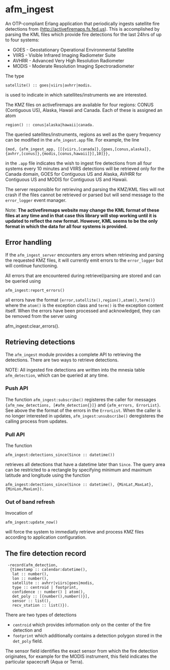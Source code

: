 # afm\_ingest

An OTP-compliant Erlang application that periodically ingests satellite fire detections from (http://activefiremaps.fs.fed.us).
This is accomplished by parsing the KML files which provide fire detections for the last 24hrs of up to four systems:

  * GOES - Geostationary Operational Environmental Satellite
  * VIIRS - Visible Infrared Imaging Radiometer Suite
  * AVHRR - Advanced Very High Resolution Radiometer
  * MODIS - Moderate Resolution Imaging Spectroradiometer

The type

    satellite() :: goes|viirs|avhrr|modis.

is used to indicate in which satellites/instruments we are interested.

The KMZ files on activefiremaps are available for four regions: CONUS (Contiguous US), Alaska, Hawaii and Canada.  Each of these is assigned an atom

    region() :: conus|alaska|hawaii|canada.

The queried satellites/instruments, regions as well as the query frequency can be modified in the ````afm_ingest.app```` file.  For example, the line

    {mod, {afm_ingest_app, [[{viirs,[canada]},{goes,[conus,alaska]},{avhrr,[conus]},{modis,[conus,hawaii]}],10]}},

in the ````.app```` file indicates the wish to ingest fire detections from all four systems every 10 minutes and VIIRS detections will be retrieved only for the Canada domain, GOES for Contiguous US and Alaska, AVHRR for Contiguous US and MODIS for Contiguous US and Hawaii.

The server responsible for retrieving and parsing the KMZ/KML files will not crash if the files cannot be retrieved or parsed but will send message to the ````error_logger```` event manager.

Note: **The activefiremaps website may change the KML format of these files at any time and in that case this library will stop working until it is updated to reflect the new format.  However, KML seems to be the only format in which the data for all four systems is provided.**

## Error handling

If the ````afm_ingest_server```` encounters any errors when retrieving and parsing the requested KMZ files, it will currently emit errors to the ````error_logger```` but will continue functioning.

All errors that are encountered during retrievel/parsing are stored and can be queried using

    afm_ingest:report_errors()

all errors have the format ````{error,satellite(),region(),atom(),term()}```` where the ````atom()```` is the exception class and ````term()```` is the exception content itself.
When the errors have been processed and acknowledged, they can be removed from the server using

   afm_ingest:clear_errors().


## Retrieving detections

The ````afm_ingest```` module provides a complete API to retrieving the detections.  There are two ways to retrieve detections.

NOTE: All ingested fire detections are written into the mnesia table ````afm_detection````, which can be queried at any time.

### Push API

The function ````afm_ingest:subscribe()```` registeres the caller for messages ````{afm_new_detections, [#afm_detection{}]}```` and ````{afm_errors, ErrorList}````.
See above the the format of the errors in the ````ErrorList````.
When the caller is no longer interested in updates, ````afm_ingest:unsubscribe()```` deregisteres the calling process from updates.

### Pull API

The function

    afm_ingest:detections_since(Since :: datetime())

retrieves all detections that have a datetime later than ````Since````.  The query area can be restricted to a rectangle by specifying minimum and maximum latitude and longitude using the function

    afm_ingest:detections_since(Since :: datetime(), {MinLat,MaxLat}, {MinLon,MaxLon}).

### Out of band refresh

Invocation of 

    afm_ingest:update_now()

will force the system to immediatly retrieve and process KMZ files according to application configuration.

## The fire detection record

     -record(afm_detection,
      {timestamp :: calendar:datetime(),
       lat :: number(),
       lon :: number(),
       satellite :: avhrr|viirs|goes|modis,
       type :: centroid | footprint,
       confidence :: number() | atom(),
       det_poly :: [{number(),number()}],
       sensor :: list(),
       recv_station :: list()}).

There are two types of detections

  * ````centroid```` which provides information only on the center of the fire detection and
  * ````footprint```` which additionally contains a detection polygon stored in the ````det_poly```` field.

The sensor field identifies the exact sensor from which the fire detection originates, for example for the MODIS instrument, this field indicates the particular spacecraft (Aqua or Terra).

